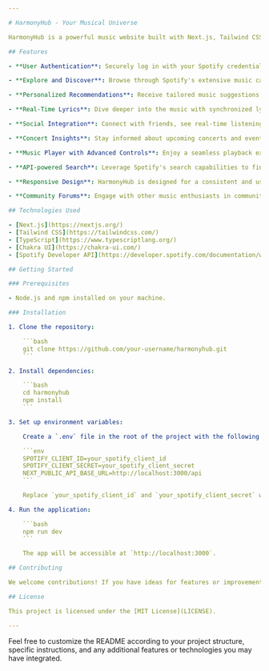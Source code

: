 ```yaml
---

# HarmonyHub - Your Musical Universe

HarmonyHub is a powerful music website built with Next.js, Tailwind CSS, TypeScript, Chakra UI, and the Spotify Developer API. It provides a seamless and personalized music streaming experience for users, integrating Spotify's vast music catalog with innovative features.

## Features

- **User Authentication**: Securely log in with your Spotify credentials, manage playlists, and enjoy personalized recommendations.

- **Explore and Discover**: Browse through Spotify's extensive music catalog, discover new releases, and explore curated playlists.

- **Personalized Recommendations**: Receive tailored music suggestions based on your listening history and preferences.

- **Real-Time Lyrics**: Dive deeper into the music with synchronized lyrics for a karaoke-style experience.

- **Social Integration**: Connect with friends, see real-time listening activity, and create collaborative playlists.

- **Concert Insights**: Stay informed about upcoming concerts and events of your favorite artists with real-time tour information.

- **Music Player with Advanced Controls**: Enjoy a seamless playback experience with a feature-rich music player.

- **API-powered Search**: Leverage Spotify's search capabilities to find specific tracks, artists, or albums effortlessly.

- **Responsive Design**: HarmonyHub is designed for a consistent and user-friendly experience across various devices.

- **Community Forums**: Engage with other music enthusiasts in community forums to discuss favorite genres, artists, and playlists.

## Technologies Used

- [Next.js](https://nextjs.org/)
- [Tailwind CSS](https://tailwindcss.com/)
- [TypeScript](https://www.typescriptlang.org/)
- [Chakra UI](https://chakra-ui.com/)
- [Spotify Developer API](https://developer.spotify.com/documentation/web-api/)

## Getting Started

### Prerequisites

- Node.js and npm installed on your machine.

### Installation

1. Clone the repository:

    ```bash
    git clone https://github.com/your-username/harmonyhub.git
    ```

2. Install dependencies:

    ```bash
    cd harmonyhub
    npm install
    ```

3. Set up environment variables:

    Create a `.env` file in the root of the project with the following content:

    ```env
    SPOTIFY_CLIENT_ID=your_spotify_client_id
    SPOTIFY_CLIENT_SECRET=your_spotify_client_secret
    NEXT_PUBLIC_API_BASE_URL=http://localhost:3000/api
    ```

    Replace `your_spotify_client_id` and `your_spotify_client_secret` with your Spotify API credentials.

4. Run the application:

    ```bash
    npm run dev
    ```

    The app will be accessible at `http://localhost:3000`.

## Contributing

We welcome contributions! If you have ideas for features or improvements, feel free to open an issue or submit a pull request.

## License

This project is licensed under the [MIT License](LICENSE).

---
```


Feel free to customize the README according to your project structure, specific instructions, and any additional features or technologies you may have integrated.
